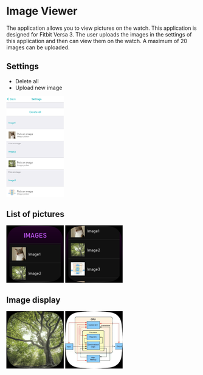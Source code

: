 # Image Viewer
The application allows you to view pictures on the watch. This application is designed for Fitbit Versa 3. The user uploads the images in the settings of this application and then can view them on the watch. A maximum of 20 images can be uploaded.

## Settings
  * Delete all
  * Upload new image
<div>
  <img src="./doc/img1.png" width="30%">
</div>

## List of pictures
<div>
  <img src="./doc/img2.png" width="30%">
  <img src="./doc/img4.png" width="30%">
</div>

## Image display
<div>
  <img src="./doc/img3.png" width="30%">
  <img src="./doc/img5.png" width="30%">
</div>
